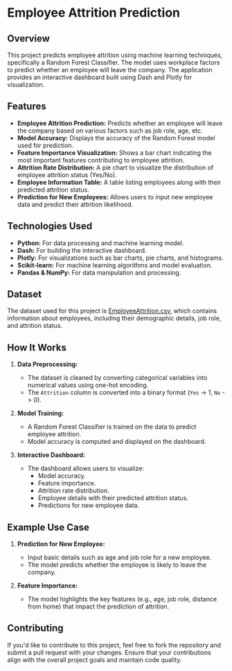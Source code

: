 # Employee Attrition Prediction

## Overview

This project predicts employee attrition using machine learning techniques, specifically a Random Forest Classifier. The model uses workplace factors to predict whether an employee will leave the company. The application provides an interactive dashboard built using Dash and Plotly for visualization.

## Features

- **Employee Attrition Prediction:** Predicts whether an employee will leave the company based on various factors such as job role, age, etc.
- **Model Accuracy:** Displays the accuracy of the Random Forest model used for prediction.
- **Feature Importance Visualization:** Shows a bar chart indicating the most important features contributing to employee attrition.
- **Attrition Rate Distribution:** A pie chart to visualize the distribution of employee attrition status (Yes/No).
- **Employee Information Table:** A table listing employees along with their predicted attrition status.
- **Prediction for New Employees:** Allows users to input new employee data and predict their attrition likelihood.



## Technologies Used

- **Python:** For data processing and machine learning model.
- **Dash:** For building the interactive dashboard.
- **Plotly:** For visualizations such as bar charts, pie charts, and histograms.
- **Scikit-learn:** For machine learning algorithms and model evaluation.
- **Pandas & NumPy:** For data manipulation and processing.

## Dataset

The dataset used for this project is [EmployeeAttrition.csv](https://raw.githubusercontent.com/ybifoundation/Dataset/main/EmployeeAttrition.csv), which contains information about employees, including their demographic details, job role, and attrition status.

## How It Works

1. **Data Preprocessing:**
   - The dataset is cleaned by converting categorical variables into numerical values using one-hot encoding.
   - The `Attrition` column is converted into a binary format (`Yes` -> 1, `No` -> 0).

2. **Model Training:**
   - A Random Forest Classifier is trained on the data to predict employee attrition.
   - Model accuracy is computed and displayed on the dashboard.

3. **Interactive Dashboard:**
   - The dashboard allows users to visualize:
     - Model accuracy.
     - Feature importance.
     - Attrition rate distribution.
     - Employee details with their predicted attrition status.
     - Predictions for new employee data.

## Example Use Case

1. **Prediction for New Employee:**
   - Input basic details such as age and job role for a new employee.
   - The model predicts whether the employee is likely to leave the company.

2. **Feature Importance:**
   - The model highlights the key features (e.g., age, job role, distance from home) that impact the prediction of attrition.


## Contributing

If you'd like to contribute to this project, feel free to fork the repository and submit a pull request with your changes. Ensure that your contributions align with the overall project goals and maintain code quality.




